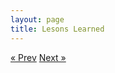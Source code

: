 ```yaml
---
layout: page
title: Lesons Learned
---
```



<!-- Pagination -->
<div class="pagination">
  <a class="pagination-item older" href="/03-SCO-Case-Study">&laquo; Prev</a>
  <a class="pagination-item newer" href="/05-What-You-Need-To-Know">Next &raquo;</a>
</div>
